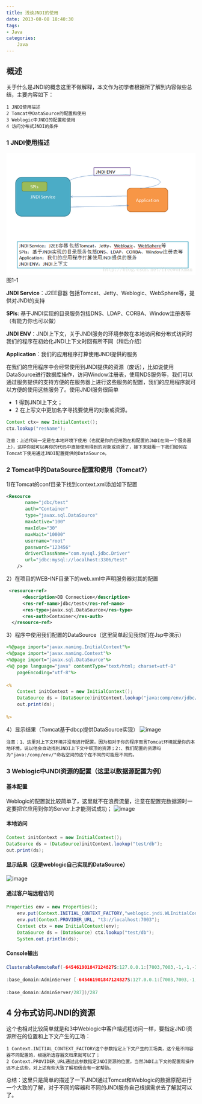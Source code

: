 ```yaml
---
title: 浅谈JNDI的使用
date: 2013-08-08 18:40:30
tags:
- Java
categories: 
    Java
---
```

## 概述
关于什么是JNDI的概念这里不做解释，本文作为初学者根据所了解到内容做些总结，主要内容如下：

    1 JNDI使用描述
    2 Tomcat中DataSource的配置和使用
    3 Weblogic中JNDI的配置和使用
    4 访问分布式JNDI的条件

### 1 JNDI使用描述
![image](/imgs/jndi.png)
图1-1

**JNDI Service**：J2EE容器 包括Tomcat、Jetty、Weblogic、WebSphere等，提供对JNDI的支持

**SPIs**: 基于JNDI实现的目录服务包括DNS、LDAP、CORBA、Window注册表等（有能力你也可以做）

**JNDI ENV**：JNDI上下文，关于JNDI服务的环境参数在本地访问和分布式访问时我们的程序在初始化JNDI上下文时回有所不同（稍后介绍）

**Application**：我们的应用程序打算使用JNDI提供的服务
   
在我们的应用程序中会经常使用到JNDI提供的资源（废话），比如说使用DataSource进行数据库操作，访问Window注册表，使用NDS服务等，我们可以通过服务提供的支持方便的在服务器上进行这些服务的配置，我们的应用程序就可以方便的使用这些服务了。使用JNDI服务很简单
    
* 1 得到JNDI上下文；
* 2 在上写文中更加名字寻找要使用的对象或资源。

``` java
Context ctx= new InitialContext();
ctx.lookup("resName");
```
`注意：上述代码一定是在本地环境下使用（也就是你的应用跑在和配置的JNDI在同一个服务器上），这样你就可以再你的代码中直接使用得到的对象或资源了，接下来就看一下我们如何在Tomcat下使用通过JNDI配置提供的DataSource。`

### 2 Tomcat中的DataSource配置和使用（Tomcat7）
   1)在Tomcat的conf目录下找到context.xml添加如下配置
``` xml
<Resource 
       name="jdbc/test" 
       auth="Container" 
       type="javax.sql.DataSource"
       maxActive="100" 
       maxIdle="30" 
       maxWait="10000"
       username="root" 
       password="123456" 
       driverClassName="com.mysql.jdbc.Driver"
       url="jdbc:mysql://localhost:3306/test"
    />
```
   2）在项目的WEB-INF目录下的web.xml中声明服务器对其的配置
``` xml
 <resource-ref>
      <description>DB Connection</description>
      <res-ref-name>jdbc/test</res-ref-name>
      <res-type>javax.sql.DataSource</res-type>
      <res-auth>Container</res-auth>
  </resource-ref>
```
   3）程序中使用我们配置的DataSource（这里简单起见我你们在Jsp中演示）
```jsp
<%@page import="javax.naming.InitialContext"%>
<%@page import="javax.naming.Context"%>
<%@page import="javax.sql.DataSource"%>
<%@ page language="java" contentType="text/html; charset=utf-8"
	pageEncoding="utf-8"%>

<%
	Context initContext = new InitialContext();
	DataSource ds = (DataSource)initContext.lookup("java:comp/env/jdbc/test");
	out.print(ds);
	
%>
```
4）显示结果（Tomcat基于dbcp提供DataSource实现）
![image](http://img.blog.csdn.net/20130808181820937?watermark/2/text/aHR0cDovL2Jsb2cuY3Nkbi5uZXQvZnJlZXdvcmttYW4=/font/5a6L5L2T/fontsize/400/fill/I0JBQkFCMA==/dissolve/70/gravity/SouthEast)

`注意：1、这里对上下文环境并没有进行配置，因为相对于你的程序而言Tomcat环境就是你的本地环境，说以他会自动找到JNDI上下文中帮顶的资源；2:、我们配置的资源吗为"java:/comp/env/"命名空间的这个在不同的可能是不同的。`

### 3 Weblogic中JNDI资源的配置（这里以数据源配置为例）
#### 基本配置
Weblogic的配置就比较简单了，这里就不在浪费流量，注意在配置完数据源时一定要把它应用到你的Server上才能测试成功；
![image](http://img.blog.csdn.net/20130808180930515?watermark/2/text/aHR0cDovL2Jsb2cuY3Nkbi5uZXQvZnJlZXdvcmttYW4=/font/5a6L5L2T/fontsize/400/fill/I0JBQkFCMA==/dissolve/70/gravity/SouthEast)


#### 本地访问
```java
Context initContext = new InitialContext();
DataSource ds = (DataSource)initContext.lookup("test/db");
out.print(ds);
```
#### 显示结果（这是weblogic自己实现的DataSource）
![image](http://img.blog.csdn.net/20130808182118125?watermark/2/text/aHR0cDovL2Jsb2cuY3Nkbi5uZXQvZnJlZXdvcmttYW4=/font/5a6L5L2T/fontsize/400/fill/I0JBQkFCMA==/dissolve/70/gravity/SouthEast)
#### 通过客户端远程访问
```java
Properties env = new Properties();
	env.put(Context.INITIAL_CONTEXT_FACTORY,"weblogic.jndi.WLInitialContextFactory");
	env.put(Context.PROVIDER_URL, "t3://localhost:7003");
	Context ctx = new InitialContext(env);
	DataSource ds = (DataSource) ctx.lookup("test/db");
	System.out.println(ds);
```
#### Console输出
```java
ClusterableRemoteRef(-645461901847124827S:127.0.0.1:[7003,7003,-1,-1,-1,-1,-1]

:base_domain:AdminServer [-645461901847124827S:127.0.0.1:[7003,7003,-1,-1,-1,-1,-1]

:base_domain:AdminServer/287])/287
```

## 4 分布式访问JNDI的资源
这个也相对比较简单就是和3中Weblogic中客户端远程访问一样，要指定JNDI资源所在的位置和上下文产生的工场：

    1 Context.INITIAL_CONTEXT_FACTORY这个参数指定上下文产生的工场类，这个是不同容器不同配置的，根据所选容器文档来就可以了；
    2 Context.PROVIDER_URL通过此参数指定JNDI资源的位置。当然JNDI上下文的配置和操作远不止这些，对上述有些大致了解相信会有一定帮助。

总结：这里只是简单的描述了一下JNDI通过Tomcat和Weblogic的数据原配进行一个大致的了解，对于不同的容器和不同的JNDI服务自己根据需求去了解就可以了。


        


  
